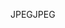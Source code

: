 <span data-ttu-id="21171-101">JPEG</span><span class="sxs-lookup"><span data-stu-id="21171-101">JPEG</span></span>